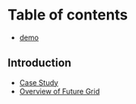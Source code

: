 # Table of contents

* [demo](README.md)

## Introduction

* [Case Study](introduction/case-study.md)
* [Overview of Future Grid](introduction/overview-of-future-grid.md)

